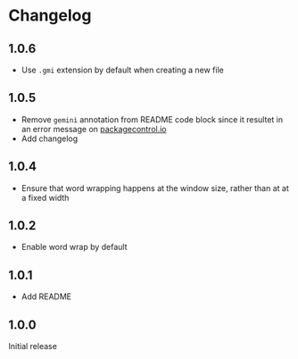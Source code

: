 # Changelog

## 1.0.6

* Use `.gmi` extension by default when creating a new file

## 1.0.5

* Remove `gemini` annotation from README code block since it
    resultet in an error message on
    [packagecontrol.io](https://packagecontrol.io/packages/Gemini)
* Add changelog

## 1.0.4

* Ensure that word wrapping happens at the window size, rather than at
    at a fixed width

## 1.0.2

* Enable word wrap by default

## 1.0.1

* Add README

## 1.0.0

Initial release
